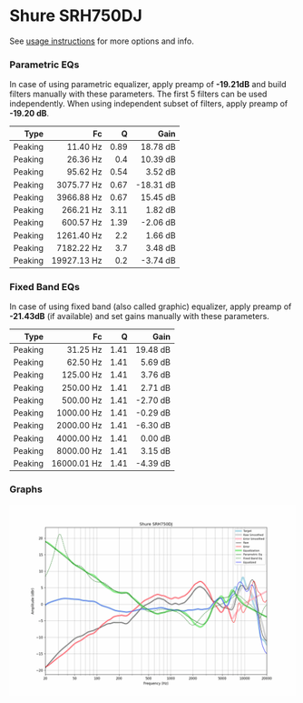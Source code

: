 # Shure SRH750DJ
See [usage instructions](https://github.com/jaakkopasanen/AutoEq#usage) for more options and info.

### Parametric EQs
In case of using parametric equalizer, apply preamp of **-19.21dB** and build filters manually
with these parameters. The first 5 filters can be used independently.
When using independent subset of filters, apply preamp of **-19.20 dB**.

| Type    | Fc          |    Q | Gain      |
|--------:|------------:|-----:|----------:|
| Peaking | 11.40 Hz    | 0.89 | 18.78 dB  |
| Peaking | 26.36 Hz    | 0.4  | 10.39 dB  |
| Peaking | 95.62 Hz    | 0.54 | 3.52 dB   |
| Peaking | 3075.77 Hz  | 0.67 | -18.31 dB |
| Peaking | 3966.88 Hz  | 0.67 | 15.45 dB  |
| Peaking | 266.21 Hz   | 3.11 | 1.82 dB   |
| Peaking | 600.57 Hz   | 1.39 | -2.06 dB  |
| Peaking | 1261.40 Hz  | 2.2  | 1.66 dB   |
| Peaking | 7182.22 Hz  | 3.7  | 3.48 dB   |
| Peaking | 19927.13 Hz | 0.2  | -3.74 dB  |

### Fixed Band EQs
In case of using fixed band (also called graphic) equalizer, apply preamp of **-21.43dB**
(if available) and set gains manually with these parameters.

| Type    | Fc          |    Q | Gain     |
|--------:|------------:|-----:|---------:|
| Peaking | 31.25 Hz    | 1.41 | 19.48 dB |
| Peaking | 62.50 Hz    | 1.41 | 5.69 dB  |
| Peaking | 125.00 Hz   | 1.41 | 3.76 dB  |
| Peaking | 250.00 Hz   | 1.41 | 2.71 dB  |
| Peaking | 500.00 Hz   | 1.41 | -2.70 dB |
| Peaking | 1000.00 Hz  | 1.41 | -0.29 dB |
| Peaking | 2000.00 Hz  | 1.41 | -6.30 dB |
| Peaking | 4000.00 Hz  | 1.41 | 0.00 dB  |
| Peaking | 8000.00 Hz  | 1.41 | 3.15 dB  |
| Peaking | 16000.01 Hz | 1.41 | -4.39 dB |

### Graphs
![](./Shure%20SRH750DJ.png)